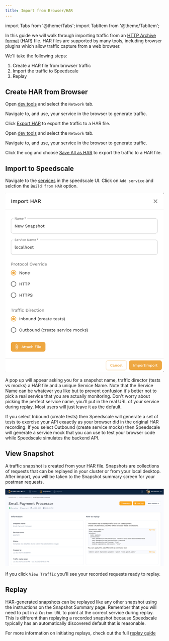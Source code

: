```yaml
---
title: Import from Browser/HAR
---
```


import Tabs from '@theme/Tabs';
import TabItem from '@theme/TabItem';


In this guide we will walk through importing traffic from an
[HTTP Archive format](https://en.wikipedia.org/wiki/HAR_(file_format)) (HAR)
file.  HAR files are supported by many tools, including browser plugins which
allow traffic capture from a web browser.

We'll take the following steps:

1. Create a HAR file from browser traffic
2. Import the traffic to Speedscale
3. Replay

## Create HAR from Browser

<Tabs>

<TabItem value="chrome" label="Chrome">

Open [dev tools](https://developer.chrome.com/docs/devtools/open/) and select the `Network` tab.

Navigate to, and use, your service in the browser to generate traffic.

Click
[Export HAR](https://developer.chrome.com/docs/devtools/network/reference/#save-as-har)
to export the traffic to a HAR file.

</TabItem>

<TabItem value="firefox" label="Firefox">

Open [dev tools](https://firefox-source-docs.mozilla.org/devtools-user/) and select the `Network` tab.

Navigate to, and use, your service in the browser to generate traffic.

Click the cog and choose [Save All as HAR](https://firefox-source-docs.mozilla.org/devtools-user/network_monitor/request_list/index.html#managing-har-data)
to export the traffic to a HAR file.

</TabItem>

</Tabs>

## Import to Speedscale

Navigate to the [services](https://app.speedscale.com) in the speedscale UI.
Click on `Add service` and selction the `Build from HAR` option.

![Postman Import](./import-har/har-import.png)

A pop up will appear asking you for a snapshot name, traffic director (tests vs mocks) a HAR file and a unique Service Name. Note that the Service Name can be whatever you like but to prevent confusion it's better not to pick a real service that you are actually monitoring. Don't worry about picking the perfect service name, you'll put in the real URL of your service during replay. Most users will just leave it as the default.

If you select Inbound (create tests)  then Speedscale will generate a set of tests to exercise your API exaactly as your browser did in the original HAR recording.
If you select Outbound (create service mocks) then Speedscale will generate a service mock that you can use to test your browser code while Speedscale simulates the backend API.

## View Snapshot

A traffic snapshot is created from your HAR file. Snapshots are collections of requests that can be replayed in your cluster or from your local desktop. After import, you will be taken to the Snapshot summary screen for your postman requests.

![Snapshot](../../guides/snapshot.png)

If you click `View Traffic` you'll see your recorded requests ready to replay.

## Replay

HAR-generated snapshots can be replayed like any other snapshot using the instructions on the Snapshot Summary page.  Remember that you will need to put in a `Custom URL` to point at the correct service during replay. This is different than replaying a recorded snapshot because Speedscale typically has an automatically discovered default that is reasonable.

For more information on initiating replays, check out the full [replay guide](../../guides/replay/README.md)
